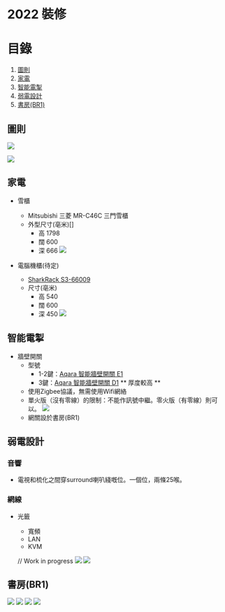 # 2022 裝修

# 目錄
1. [圖則](#building_plans)
2. [家電](#appliances)
3. [智能電掣](#smartswitch)
4. [弱電設計](#datacabling)
5. [書房(BR1)](#br1)

## 圖則<a name="building_plans"></a>
![](./images/RA_medium_size.png)

![](./images/structural_plan.png)

## 家電<a name="appliances"></a>

- 雪櫃
    - Mitsubishi 三菱 MR-C46C 三門雪櫃
    - 外型尺寸(亳米)[]
        - 高	  1798
        - 闊	  600
        - 深	  666
    ![](./images/fridge.jpeg)

- 電腦機櫃(待定)
    - [SharkRack S3-66009](https://detail.tmall.com/item.htm?id=644104705620&ali_trackid=2:mm_1544500114_2165950113_111725950422:1646579126_157_696542815&union_lens=lensId:TAPI@1646579060@21334aca_085e_17f5fc28eb5_5cf6@01;recoveryid:1646579126_157_696542815&spm=a21wu.12321156-tw.rate-area.1&ak=33360074&bxsign=tbkbSJm/bywxgEupFv%20/81GIQ2Ph2ms0yDSk9MIj6zOOhry3Re64/tIkI7PHeqA0gZyu9rcASPYjyead4jHHsqItzTao%20z0hg8AykLLHNyCzHU=&skuId=4808815786406)
    - 尺寸(亳米)
        - 高	  540
        - 闊	  600
        - 深	  450
    ![](./images/server_rack.jpeg)

## 智能電掣<a name="smartswitch"></a>


- 牆壁開關
  - 型號
    - 1-2鍵：[Aqara 智能牆壁開關 E1](https://www.aqara.com/cn/productDetail/smart-wall-switch-e1)
    - 3鍵：[Aqara 智能牆壁開關 D1](https://www.aqara.com/cn/productDetail/d12) ** 厚度較高 **
  - 使用Zigbee協議，無需使用Wifi網絡
  - 單火版（沒有零線）的限制：不能作訊號中繼。零火版（有零線）則可以。
  ![](./images/zigbee-01.png)
  - 網關設於書房(BR1)

## 弱電設計<a name="datacabling"></a>

### 音響

- 電視和梳化之間穿surround喇叭綫嘅位。一個位，兩條25喉。

### 網線

- 光籤
  - 寬頻
  - LAN
  - KVM



  // Work in progress
  ![](./images/network_wall_wiring.png)
  ![](./images/Connectivity-3.0.png)

## 書房(BR1)<a name="br1"></a>

![](./images/BR1-DoorSide.jpg)
![](./images/BR1-WindowFull.jpg)
![](./images/BR1-WindowLeft.jpg)
![](./images/BR1-curtain.jpg)






